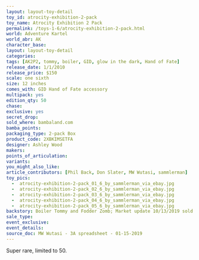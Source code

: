 ```yaml
---
layout: layout-toy-detail 
toy_id: atrocity-exhibition-2-pack
toy_name: Atrocity Exhibition 2 Pack
permalink: /toys-1-6/atrocity-exhibition-2-pack.html
world: Adventure Kartel
world_abr: AK
character_base: 
layout: layout-toy-detail
categories: 
tags: [AK2P2, tommy, boiler, GID, glow in the dark, Hand of Fate]
release_date: 1/1/2010
release_price: $150 
scale: one sixth
size: 12 inches
comes_with: GID Hand of Fate accessory
multipack: yes
edition_qty: 50
chase: 
exclusive: yes
secret_drop: 
sold_where: bambaland.com
bamba_points: 
packaging_type: 2-pack Box
product_code: 2XBKIMSETFA
designer: Ashley Wood
makers: 
points_of_articulation: 
variants: 
you_might_also_like: 
article_contributors: [Phil Back, Don Slater, MW Wutasi, sammlerman]
toy_pics: 
  -  atrocity-exhibition-2-pack_01_6_by_sammlerman_via_ebay.jpg
  -  atrocity-exhibition-2-pack_02_6_by_sammlerman_via_ebay.jpg
  -  atrocity-exhibition-2-pack_03_6_by_sammlerman_via_ebay.jpg
  -  atrocity-exhibition-2-pack_04_6_by_sammlerman_via_ebay.jpg
  -  atrocity-exhibition-2-pack_05_6_by_sammlerman_via_ebay.jpg
backstory: Boiler Tommy and Fodder Zomb; Market update 10/13/2019 sold on ebay NIB, $712 + $33 s/h
sale_type: 
event_exclusive: 
event_details: 
source_doc: MW Wutasi - 3A spreadsheet - 01-15-2019
---
```

Super rare, limited to 50.